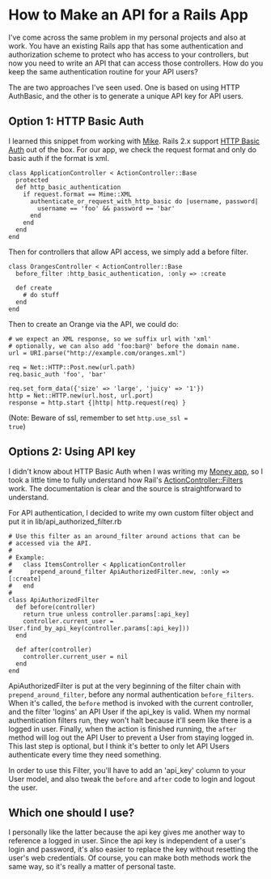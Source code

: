 # How to Make an API for a Rails App

I've come across the same problem in my personal projects and also at
work.  You have an existing Rails app that has some authentication and
authorization scheme to protect who has access to your controllers,
but now you need to write an API that can access those controllers.
How do you keep the same authentication routine for your API users?

The are two approaches I've seen used.  One is based on using HTTP
AuthBasic, and the other is to generate a unique API key for API
users.

## Option 1: HTTP Basic Auth ##

I learned this snippet from working with [Mike](http://overhrd.com/).
Rails 2.x support [HTTP Basic Auth](http://railscasts.com/episodes/82)
out of the box.  For our app, we check the request format and only do
basic auth if the format is xml.

    class ApplicationController < ActionController::Base
      protected
      def http_basic_authentication
        if request.format == Mime::XML
          authenticate_or_request_with_http_basic do |username, password|
            username == 'foo' && password == 'bar'
          end
        end
      end
    end

Then for controllers that allow API access, we simply add a before
filter.

    class OrangesController < ActionController::Base
      before_filter :http_basic_authentication, :only => :create

      def create
        # do stuff
      end
    end

Then to create an Orange via the API, we could do:

    # we expect an XML response, so we suffix url with 'xml'
    # optionally, we can also add 'foo:bar@' before the domain name.
    url = URI.parse("http://example.com/oranges.xml")

    req = Net::HTTP::Post.new(url.path)
    req.basic_auth 'foo', 'bar'

    req.set_form_data({'size' => 'large', 'juicy' => '1'})
    http = Net::HTTP.new(url.host, url.port)
    response = http.start {|http| http.request(req) }

(Note: Beware of ssl, remember to set <code>http.use_ssl =
true</code>)

## Options 2: Using API key ##

I didn't know about HTTP Basic Auth when I was writing my [Money
app](http://money.whatcodecraves.com/), so I took a little time to
fully understand how Rail's
[ActionController::Filters](http://api.rubyonrails.org/classes/ActionController/Filters/ClassMethods.html)
work.  The documentation is clear and the source is straightforward to
understand.

For API authentication, I decided to write my own custom filter
object and put it in lib/api\_authorized\_filter.rb

    # Use this filter as an around_filter around actions that can be
    # accessed via the API.
    #
    # Example:
    #   class ItemsController < ApplicationController
    #     prepend_around_filter ApiAuthorizedFilter.new, :only => [:create]
    #   end
    #
    class ApiAuthorizedFilter
      def before(controller)
        return true unless controller.params[:api_key]
        controller.current_user = User.find_by_api_key(controller.params[:api_key]))
      end

      def after(controller)
        controller.current_user = nil
      end
    end

ApiAuthorizedFilter is put at the very beginning of the filter chain
with <code>prepend\_around\_filter</code>, before any normal
authentication <code>before\_filters</code>.  When it's called, the
<code>before</code> method is invoked with the current controller, and
the filter 'logins' an API User if the api_key is valid.  When my
normal authentication filters run, they won't halt because it'll seem
like there is a logged in user.  Finally, when the action is finished
running, the <code>after</code> method will log out the API User to
prevent a User from staying logged in.  This last step is optional,
but I think it's better to only let API Users authenticate every time
they need something.

In order to use this Filter, you'll have to add an 'api_key' column to
your User model, and also tweak the <code>before</code> and
<code>after</code> code to login and logout the user.

## Which one should I use? ##

I personally like the latter because the api key gives me another way
to reference a logged in user.  Since the api key is independent of a
user's login and password, it's also easier to replace the key without
resetting the user's web credentials.  Of course, you can make both
methods work the same way, so it's really a matter of personal taste.
